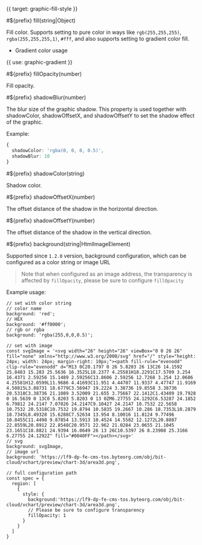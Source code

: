 {{ target: graphic-fill-style }}

<!-- IFillStyle -->

#${prefix} fill(string|Object)

Fill color. Supports setting to pure color in ways like `rgb(255,255,255)`, `rgba(255,255,255,1)`, `#fff`, and also supports setting to gradient color fill.

- Gradient color usage

{{ use: graphic-gradient }}

#${prefix} fillOpacity(number)

Fill opacity.

#${prefix} shadowBlur(number)

The blur size of the graphic shadow. This property is used together with shadowColor, shadowOffsetX, and shadowOffsetY to set the shadow effect of the graphic.

Example:

```ts
{
  shadowColor: 'rgba(0, 0, 0, 0.5)',
  shadowBlur: 10
}
```

#${prefix} shadowColor(string)

Shadow color.

#${prefix} shadowOffsetX(number)

The offset distance of the shadow in the horizontal direction.

#${prefix} shadowOffsetY(number)

The offset distance of the shadow in the vertical direction.

#${prefix} background(string|HtmlImageElement)

Supported since `1.2.0` version, background configuration, which can be configured as a color string or image URL

> Note that when configured as an image address, the transparency is affected by `fillOpacity`, please be sure to configure `fillOpacity`

Example usage:

```
// set with color string
// color name
background: 'red';
// HEX
background: '#ff0000';
// rgb or rgba
background: 'rgba(255,0,0,0.5)';

// set with image
const svgImage = '<svg width="26" height="26" viewBox="0 0 26 26" fill="none" xmlns="http://www.w3.org/2000/svg" href="/" style="height: 24px; width: 24px; margin-right: 10px;"><path fill-rule="evenodd" clip-rule="evenodd" d="M13 0C20.1797 0 26 5.8203 26 13C26 14.1592 25.8483 15.283 25.5636 16.3525L18.2377 4.25581H18.2291C17.5709 3.254 16.4371 2.59256 15.1489 2.59256C13.8606 2.59256 12.7268 3.254 12.0686 4.25581H12.0599L11.9686 4.41693C11.951 4.44707 11.9337 4.47747 11.9169 4.50815L3.88731 18.6779C3.56947 19.2224 3.38736 19.8558 3.38736 20.5318C3.38736 21.1089 3.52009 21.655 3.75667 22.1412C1.43409 19.7928 0 16.5639 0 13C0 5.8203 5.8203 0 13 0ZM6.27755 24.1292C6.53287 24.1852 6.79812 24.2147 7.07026 24.2147C9.10427 24.2147 10.7532 22.5658 10.7532 20.5318C10.7532 19.8794 10.5835 19.2667 10.286 18.7353L10.2879 18.7345L8.49328 15.6288C7.52634 13.954 8.10016 11.8124 9.77496 10.8455C11.4498 9.87854 13.5913 10.4524 14.5582 12.1272L20.8887 22.8559L20.8912 22.8548C20.9571 22.962 21.0284 23.0655 21.1045 23.1651C18.8821 24.9394 16.0649 26 13 26C10.5397 26 8.23908 25.3166 6.27755 24.1292Z" fill="#0040FF"></path></svg>'
// svg
background: svgImage,
// image url
background: 'https://lf9-dp-fe-cms-tos.byteorg.com/obj/bit-cloud/vchart/preview/chart-3d/area3d.png',

// full configuration path
const spec = {
  region: [
    {
      style: {
        background:'https://lf9-dp-fe-cms-tos.byteorg.com/obj/bit-cloud/vchart/preview/chart-3d/area3d.png',
        // Please be sure to configure transparency
        fillOpacity: 1
      }
    }
  ]
}

```
